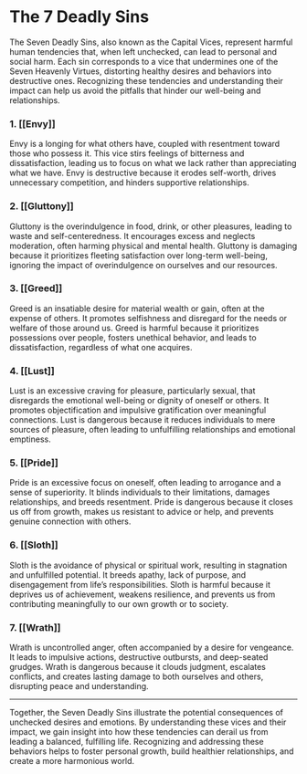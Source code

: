 # The 7 Deadly Sins

The Seven Deadly Sins, also known as the Capital Vices, represent harmful human tendencies that, when left unchecked, can lead to personal and social harm. Each sin corresponds to a vice that undermines one of the Seven Heavenly Virtues, distorting healthy desires and behaviors into destructive ones. Recognizing these tendencies and understanding their impact can help us avoid the pitfalls that hinder our well-being and relationships.

### 1. [[Envy]]
Envy is a longing for what others have, coupled with resentment toward those who possess it. This vice stirs feelings of bitterness and dissatisfaction, leading us to focus on what we lack rather than appreciating what we have. Envy is destructive because it erodes self-worth, drives unnecessary competition, and hinders supportive relationships.

### 2. [[Gluttony]]
Gluttony is the overindulgence in food, drink, or other pleasures, leading to waste and self-centeredness. It encourages excess and neglects moderation, often harming physical and mental health. Gluttony is damaging because it prioritizes fleeting satisfaction over long-term well-being, ignoring the impact of overindulgence on ourselves and our resources.

### 3. [[Greed]]
Greed is an insatiable desire for material wealth or gain, often at the expense of others. It promotes selfishness and disregard for the needs or welfare of those around us. Greed is harmful because it prioritizes possessions over people, fosters unethical behavior, and leads to dissatisfaction, regardless of what one acquires.

### 4. [[Lust]]
Lust is an excessive craving for pleasure, particularly sexual, that disregards the emotional well-being or dignity of oneself or others. It promotes objectification and impulsive gratification over meaningful connections. Lust is dangerous because it reduces individuals to mere sources of pleasure, often leading to unfulfilling relationships and emotional emptiness.

### 5. [[Pride]]
Pride is an excessive focus on oneself, often leading to arrogance and a sense of superiority. It blinds individuals to their limitations, damages relationships, and breeds resentment. Pride is dangerous because it closes us off from growth, makes us resistant to advice or help, and prevents genuine connection with others.

### 6. [[Sloth]]
Sloth is the avoidance of physical or spiritual work, resulting in stagnation and unfulfilled potential. It breeds apathy, lack of purpose, and disengagement from life’s responsibilities. Sloth is harmful because it deprives us of achievement, weakens resilience, and prevents us from contributing meaningfully to our own growth or to society.

### 7. [[Wrath]]
Wrath is uncontrolled anger, often accompanied by a desire for vengeance. It leads to impulsive actions, destructive outbursts, and deep-seated grudges. Wrath is dangerous because it clouds judgment, escalates conflicts, and creates lasting damage to both ourselves and others, disrupting peace and understanding.

---

Together, the Seven Deadly Sins illustrate the potential consequences of unchecked desires and emotions. By understanding these vices and their impact, we gain insight into how these tendencies can derail us from leading a balanced, fulfilling life. Recognizing and addressing these behaviors helps to foster personal growth, build healthier relationships, and create a more harmonious world.